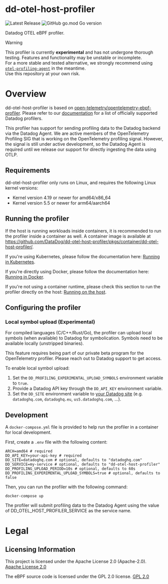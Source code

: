 # dd-otel-host-profiler

<!-- [![Documentation](https://img.shields.io/badge/documentation-datadoghq.dev/orchestrion-blue.svg?style=flat)](https://datadoghq.dev/orchestrion) -->
![Latest Release](https://img.shields.io/github/v/release/DataDog/dd-otel-host-profiler?display_name=tag&label=Latest%20Release)
![GitHub go.mod Go version](https://img.shields.io/github/go-mod/go-version/datadog/dd-otel-host-profiler)

Datadog OTEL eBPF profiler.

> [!WARNING]
> This profiler is currently **experimental** and has not undergone thorough testing. Features and functionality may be unstable or incomplete.  
> For a more stable and tested alternative, we strongly recommend using [`otel-profiling-agent`](https://github.com/DataDog/otel-profiling-agent) in the meantime.  
> Use this repository at your own risk.

# Overview

dd-otel-host-profiler is based on [open-telemetry/opentelemetry-ebpf-profiler](https://github.com/open-telemetry/opentelemetry-ebpf-profiler). Please refer to our [documentation](https://docs.datadoghq.com/profiler/) for a list of officially supported Datadog profilers.

This profiler has support for sending profiling data to the Datadog backend via the Datadog Agent. We are active members of the OpenTelemetry Profiling SIG that is working on the OpenTelemetry profiling signal. However, the signal is still under active development, so the Datadog Agent is required until we release our support for directly ingesting the data using OTLP.

## Requirements

dd-otel-host-profiler only runs on Linux, and requires the following Linux kernel versions:
* Kernel version 4.19 or newer for amd64/x86_64
* Kernel version 5.5 or newer for arm64/aarch64

## Running the profiler

If the host is running workloads inside containers, it is recommended to run the profiler inside a container as well. A container image is available at https://github.com/DataDog/dd-otel-host-profiler/pkgs/container/dd-otel-host-profiler/.

If you're using Kubernetes, please follow the documentation here: [Running in Kubernetes](doc/running-in-kubernetes.md). 

If you're directly using Docker, please follow the documentation here: [Running in Docker](doc/running-in-docker.md).

If you're not using a container runtime, please check this section to run the profiler directly on the host: [Running on the host](doc/running-on-host.md).

## Configuring the profiler

### Local symbol upload (Experimental)

For compiled languages (C/C++/Rust/Go), the profiler can upload local symbols (when available) to Datadog for symbolication. Symbols need to be available locally (unstripped binaries).

This feature requires being part of our private beta program for the OpenTelemetry profiler. Please reach out to Datadog support to get access.

To enable local symbol upload:
1. Set the `DD_PROFILING_EXPERIMENTAL_UPLOAD_SYMBOLS` environment variable to `true`.
2. Provide a Datadog API key through the `DD_API_KEY` environment variable.
3. Set the `DD_SITE` environment variable to [your Datadog site](https://docs.datadoghq.com/getting_started/site/#access-the-datadog-site) (e.g. `datadoghq.com`, `datadoghq.eu`, `us5.datadoghq.com`, ...).

## Development

A `docker-compose.yml` file is provided to help run the profiler in a container for local development.

First, create a `.env` file with the following content:

```
ARCH=amd64 # required
DD_API_KEY=your-api-key # required
DD_SITE=datadoghq.com # optional, defaults to "datadoghq.com"
DD_SERVICE=my-service # optional, defaults to "dd-otel-host-profiler"
DD_PROFILING_UPLOAD_PERIOD=10s # optional, defaults to 60s
DD_PROFILING_EXPERIMENTAL_UPLOAD_SYMBOLS=true # optional, defaults to false
```

Then, you can run the profiler with the following command:

```
docker-compose up
```

The profiler will submit profiling data to the Datadog Agent using the value of DD_OTEL_HOST_PROFILER_SERVICE as the service name.

# Legal

## Licensing Information

This project is licensed under the Apache License 2.0 (Apache-2.0).
[Apache License 2.0](LICENSE)

The eBPF source code is licensed under the GPL 2.0 license.
[GPL 2.0](support/ebpf/LICENSE)
